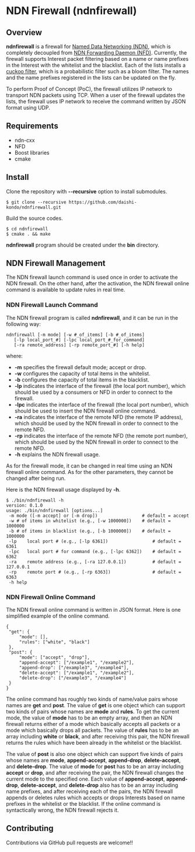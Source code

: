 # NDN Firewall (ndnfirewall)
## Overview
**ndnfirewall** is a firewall for [Named Data Networking (NDN)](https://named-data.net/), which is completely decoupled from [NDN Forwarding Daemon (NFD)](http://named-data.net/doc/NFD/current/).
Currently, the firewall supports Interest packet filtering based on a name or name prefixes in the Interest with the whitelist and the blacklist.
Each of the lists installs a [cuckoo filter](https://github.com/efficient/cuckoofilter), which is a probabilistic filter such as a bloom filter.
The names and the name prefixes registered in the lists can be updated on the fly.

To perform Proof of Concept (PoC), the firewall utilizes IP network to transport NDN packets using TCP.
When a user of the firewall updates the lists, the firewall uses IP network to receive the command written by JSON format using UDP.

## Requirements
* ndn-cxx
* NFD
* Boost libraries
* cmake

## Install
Clone the repository with **--recursive** option to install submodules.  

```
$ git clone --recursive https://github.com/daishi-kondo/ndnfirewall.git
```

Build the source codes.  

```
$ cd ndnfirewall  
$ cmake . && make
```

**ndnfirewall** program should be created under the **bin** directory.

## NDN Firewall Management
The NDN firewall launch command is used once in order to activate the NDN firewall.
On the other hand, after the activation, the NDN firewall online command is available to update rules in real time.

### NDN Firewall Launch Command
The NDN firewall program is called **ndnfirewall**, and it can be run in the following way:

```
ndnfirewall [-m mode] [-w #_of_items] [-b #_of_items]
   [-lp local_port_#] [-lpc local_port_#_for_command]
   [-ra remote_address] [-rp remote_port_#] [-h help]
```

where:

* **-m** specifies the firewall default mode; accept or drop.
* **-w** configures the capacity of total items in the whitelist.
* **-b** configures the capacity of total items in the blacklist.
* **-lp** indicates the interface of the firewall (the local port number), which should be used by a consumers or NFD in order to connect to the firewall.
* **-lpc** indicates the interface of the firewall (the local port number), which should be used to insert the NDN firewall online command.
* **-ra** indicates the interface of the remote NFD (the remote IP address), which should be used by the NDN firewall in order to connect to the remote NFD.
* **-rp** indicates the interface of the remote NFD (the remote port number), which should be used by the NDN firewall in order to connect to the remote NFD.
* **-h** explains the NDN firewall usage.

As for the firewall mode, it can be changed in real time using an NDN firewall online command.
As for the other parameters, they cannot be changed after being run.

Here is the NDN firewall usage displayed by **-h**.

```
$ ./bin/ndnfirewall -h
version: 0.1.0
usage: ./bin/ndnfirewall [options...]
 -m	mode ([-m accept] or [-m drop])                 # default = accept
 -w	# of items in whitelist (e.g., [-w 1000000])    # default = 1000000
 -b	# of items in blacklist (e.g., [-b 1000000])    # default = 1000000
 -lp	local port # (e.g., [-lp 6361])                 # default = 6361
 -lpc	local port # for command (e.g., [-lpc 6362])    # default = 6362
 -ra	remote address (e.g., [-ra 127.0.0.1])          # default = 127.0.0.1
 -rp	remote port # (e.g., [-rp 6363])                # default = 6363
 -h	help
```

### NDN Firewall Online Command
The NDN firewall online command is written in JSON format. 
Here is one simplified example of the online command.

```
{
 "get": {
     "mode": [],
     "rules": ["white", "black"]
 },
 "post": {
     "mode": ["accept", "drop"],
     "append-accept": ["/example1", "/example2"],
     "append-drop": ["/example3", "/example4"],
     "delete-accept": ["/example1", "/example2"],
     "delete-drop": ["/example3", "/example4"]
 }
}
```

The online command has roughly two kinds of name/value pairs whose names are **get** and **post**.
The value of **get** is one object which can support two kinds of pairs whose names are **mode** and **rules**.
To get the current mode, the value of **mode** has to be an empty array, and then an NDN firewall returns either of a mode which basically accepts all packets or a mode which basically drops all packets.
The value of **rules** has to be an array including **white** or **black**, and after receiving this pair, the NDN firewall returns the rules which have been already in the whitelist or the blacklist.

The value of **post** is also one object which can support five kinds of pairs whose names are **mode**, **append-accept**, **append-drop**, **delete-accept**, and **delete-drop**.
The value of **mode** for **post** has to be an array including **accept** or **drop**, and after receiving the pair, the NDN firewall changes the current mode to the specified one.
Each value of **append-accept**, **append-drop**, **delete-accept**, and **delete-drop** also has to be an array including name prefixes, and after receiving each of the pairs, the NDN firewall appends or deletes rules which accepts or drops Interests based on name prefixes in the whitelist or the blacklist.
If the online command is syntactically wrong, the NDN firewall rejects it.

## Contributing
Contributions via GitHub pull requests are welcome!!
